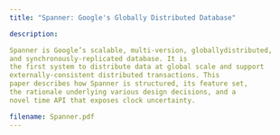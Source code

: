 ```yaml
---
title: "Spanner: Google's Globally Distributed Database"

description:

Spanner is Google’s scalable, multi-version, globallydistributed,
and synchronously-replicated database. It is
the first system to distribute data at global scale and support
externally-consistent distributed transactions. This
paper describes how Spanner is structured, its feature set,
the rationale underlying various design decisions, and a
novel time API that exposes clock uncertainty.

filename: Spanner.pdf
---
```




